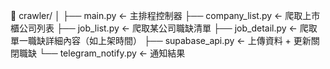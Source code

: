 📁 crawler/
│
├── main.py ← 主排程控制器
├── company_list.py ← 爬取上市櫃公司列表
├── job_list.py ← 爬取某公司職缺清單
├── job_detail.py ← 爬取單一職缺詳細內容（如上架時間）
├── supabase_api.py ← 上傳資料 + 更新關閉職缺
└── telegram_notify.py ← 通知結果
